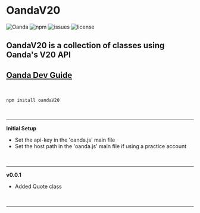 # **OandaV20**

![Oanda](https://img.shields.io/badge/Oanda%20API-V20-blue)
![npm](https://img.shields.io/npm/v/oandav20)
![issues](https://img.shields.io/github/issues/fooeybar/oandav20)
![license](https://img.shields.io/badge/license-MIT-green)

## OandaV20 is a collection of classes using Oanda's V20 API

[Oanda Dev Guide](https://developer.oanda.com/rest-live-v20/development-guide/)
-

<br/>

`npm install oandaV20`

<br/>

---

**Initial Setup**

- Set the api-key in the 'oanda.js' main file
- Set the host path in the 'oanda.js' main file if using a practice account

<br/>

---

**v0.0.1**
- Added Quote class

<br/>

---

